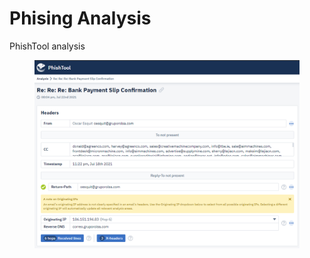 # Phising Analysis

PhishTool analysis

<figure><img src="../../.gitbook/assets/0dcc25c992ddfdfc60532f6fb9416a70.png" alt=""><figcaption></figcaption></figure>
